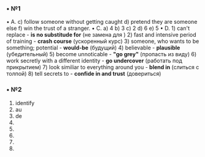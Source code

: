 ### • №1
• A.
	c) follow someone without getting caught
	d) pretend they are someone else
	f) win the trust of a stranger.
• C. 
	a) 4
	b) 3
	c) 2
	d) 6
	e) 5
• D. 
	1) can't replace - __is no substitude for__ (не замена для )
	2) fast and intensive period of training - **crash course** (ускоренный курс)
	3) someone, who wants to be something; potential - **would-be** (будущий)
	4) believable - **plausible** (убедительный)
	5) become unnoticable - **"go grey"** (пропасть из виду)
	6) work secretly with a different identity -  **go undercover** (работать под прикрытием)
	7) look similiar to everything around you - **blend in** (слиться с толпой)
	8) tell secrets to - **confide in and trust** (довериться)
### • №2
1) identify
2) au
3) de
4)
5)
6)
7)
8)